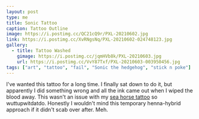 ```yaml
---
layout: post
type: me
title: Sonic Tattoo
caption: Tattoo Outline
image: https://i.postimg.cc/QC21cQ9r/PXL-20210602.jpg
link: https://i.postimg.cc/XvRNgsNq/PXL-20210602-024748123.jpg
gallery:
  - title: Tattoo Washed
    gimage: https://i.postimg.cc/jqmHVb8k/PXL-20210603.jpg
    url: https://i.postimg.cc/VvY87Txf/PXL-20210603-003950456.jpg
tags: ["art", "tattoo", "fail", "Sonic the hedgehog", "stick n poke"]
---
```

I've wanted this tattoo for a long time.  I finally sat down to do it, but apparently I did something wrong and all the ink came out when I wiped the blood away.  This wasn't an issue with my [sea horse tattoo](https://saturdayxiii.github.io/2015/10/27/Scarification-is-hard-I/) so wuttupwitdatdo.  Honestly I wouldn't mind this temporary henna-hybrid approach if it didn't scab over after.  Meh.
